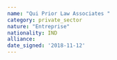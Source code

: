 ```yaml
---
name: "Qui Prior Law Associates "
category: private_sector
nature: "Entreprise"
nationality: IND
alliance: 
date_signed: '2018-11-12'
---
```

    